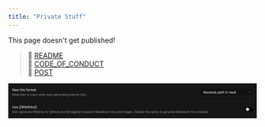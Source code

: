 ```yaml
---
title: "Private Stuff"
---
```


This page doesn't get published!

> 🔗 [README](README.md) <br/>
> 🔗 [CODE_OF_CONDUCT](CODE_OF_CONDUCT.md) <br/>
> 🔗 [POST](content/templates/post.md) <br/>

![](notes/images/obsidian-settings.png)